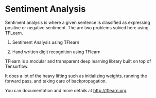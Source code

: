 # Sentiment Analysis

Sentiment analysis is where a given sentence is classified as expressing positive or negative sentiment.
The are two problems solved here using TFLearn.

1. Sentiment Analysis using TFlearn

2. Hand written digit recognition using TFlearn

TFlearn is a modular and transparent deep learning library built on top of Tensorflow.

It does a lot of the heavy lifting such as initializing weights, running the forward pass, and taking care of backpropagation.

You can documentation and more details at http://tflearn.org